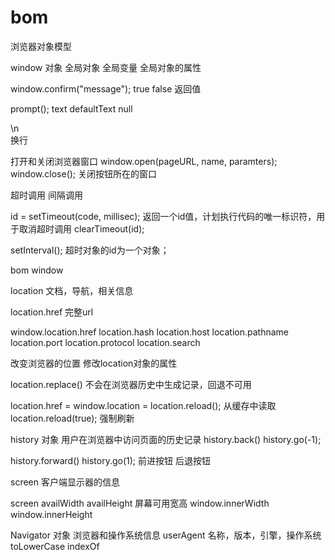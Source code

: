 # bom

浏览器对象模型

window 对象
全局对象
全局变量
全局对象的属性

window.confirm("message");
true
false
返回值

prompt();
text
defaultText
null

\n
<br />
换行

打开和关闭浏览器窗口
window.open(pageURL, name, paramters);
window.close(); 关闭按钮所在的窗口

超时调用
间隔调用

id = setTimeout(code, millisec);
返回一个id值，计划执行代码的唯一标识符，用于取消超时调用
clearTimeout(id);

setInterval();
超时对象的id为一个对象；

bom
window

location
文档，导航，相关信息

location.href
完整url

window.location.href
location.hash
location.host
location.pathname
location.port
location.protocol
location.search

改变浏览器的位置
修改location对象的属性

location.replace()
不会在浏览器历史中生成记录，回退不可用

location.href =
window.location =
location.reload(); 从缓存中读取
location.reload(true); 强制刷新

history 对象
用户在浏览器中访问页面的历史记录
history.back()
history.go(-1);

history.forward()
history.go(1);
前进按钮
后退按钮

screen
客户端显示器的信息

screen availWidth
availHeight
屏幕可用宽高
window.innerWidth
window.innerHeight

Navigator 对象
浏览器和操作系统信息
userAgent
名称，版本，引擎，操作系统
toLowerCase
indexOf
